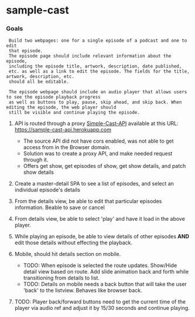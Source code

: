 # sample-cast

### Goals

     Build two webpages: one for a single episode of a podcast and one to edit
     that episode.
     The episode page should include relevant information about the episode,
     including the episode title, artwork, description, date published,
     etc. as well as a link to edit the episode. The fields for the title, artwork, description, etc.
     should all be editable.

     The episode webpage should include an audio player that allows users to see the episode playback progress
     as well as buttons to play, pause, skip ahead, and skip back. When editing the episode, the web player should
     still be visible and continue playing the episode.

1.  API is routed through a proxy [Simple-Cast-API](https://github.com/jtomchak/sample-cast-api) available at this URL: https://sample-cast-api.herokuapp.com
    - The source API did not have cors enabled, was not able to get access from in the Browser domain.
    - Solution was to create a proxy API, and make needed request through it.
    - Offers get show, get episodes of show, get show details, and patch show details
2.  Create a master-detail SPA to see a list of episodes, and select an individual episode's details
3.  From the details view, be able to edit that particular episodes information. Beable to save or cancel
4.  From details view, be able to select 'play' and have it load in the above player.
5.  While playing an episode, be able to view details of other episodes **AND** edit those details without effecting the playback.
6.  Mobile, should hit details section on mobile.

    - TODO: When episode is selected the route updates. Show/Hide detail view based on route. Add slide animation back and forth while transitioning from details to list.
    - TODO: Details on mobile needs a back button that will take the user 'back' to the listview. Behaves like browser back.

7.  TODO: Player back/forward buttons need to get the current time of the player via audio ref and adjust it by 15/30 seconds and continue playing.
